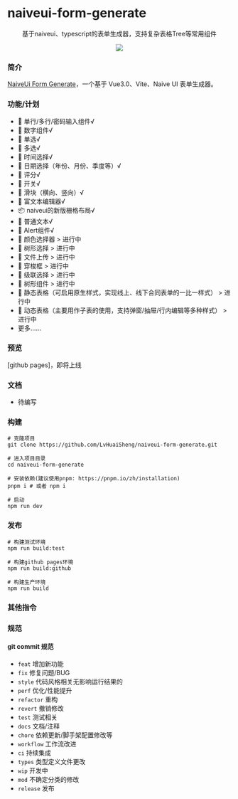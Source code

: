# naiveui-form-generate

<p align="center">基于naiveui、typescript的表单生成器，支持复杂表格Tree等常用组件</p>
<p align="center">
  <a href="./LICENSE"><img allt="MIT License" src="https://badgen.net/github/license/zclzone/vue-naive-admin"/></a>
</p>


### 简介

[NaiveUi Form Generate](https://github.com/LvHuaiSheng/naiveui-form-generate)，一个基于 Vue3.0、Vite、Naive UI 表单生成器。


### 功能/计划
- 🍉 单行/多行/密码输入组件√
- 🍉 数字组件√
- 🍉 单选√
- 🍉 多选√
- 🍉 时间选择√
- 🍉 日期选择（年份、月份、季度等）√
- 🍉 评分√
- 🍉 开关√
- 🍉 滑块（横向、竖向）√
- 🍉 富文本编辑器√
- 📦 naiveui的新版栅格布局√
- 🤹 普通文本√
- 🤹 Alert组件√
- 🍏 颜色选择器 > 进行中
- 🍏 树形选择 > 进行中
- 🍏 文件上传 > 进行中
- 🍏 穿梭框 > 进行中
- 🍏 级联选择 > 进行中
- 🍏 树形组件 > 进行中
- 🍏 静态表格（可启用原生样式，实现线上、线下合同表单的一比一样式） > 进行中
- 🍏 动态表格（主要用作子表的使用，支持弹窗/抽屉/行内编辑等多种样式） > 进行中
- 更多......
### 预览

[github pages]，即将上线

### 文档
- 待编写


### 构建

```shell
# 克隆项目
git clone https://github.com/LvHuaiSheng/naiveui-form-generate.git

# 进入项目目录
cd naiveui-form-generate

# 安装依赖(建议使用pnpm: https://pnpm.io/zh/installation)
pnpm i # 或者 npm i

# 启动
npm run dev
```

### 发布

```shell
# 构建测试环境
npm run build:test

# 构建github pages环境
npm run build:github

# 构建生产环境
npm run build
```

### 其他指令


### 规范

#### git commit 规范

- `feat` 增加新功能
- `fix` 修复问题/BUG
- `style` 代码风格相关无影响运行结果的
- `perf` 优化/性能提升
- `refactor` 重构
- `revert` 撤销修改
- `test` 测试相关
- `docs` 文档/注释
- `chore` 依赖更新/脚手架配置修改等
- `workflow` 工作流改进
- `ci` 持续集成
- `types` 类型定义文件更改
- `wip` 开发中
- `mod` 不确定分类的修改
- `release` 发布


